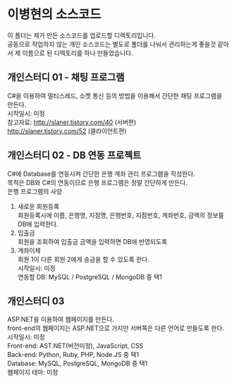 # 이병현의 소스코드
이 폴더는 제가 만든 소스코드를 업로드할 디렉토리입니다.<br>
공동으로 작업하지 않는 개인 소스코드는 별도로 폴더를 나눠서 관리하는게 좋을것 같아서 제 이름으로 된 디렉토리를 하나 만들었습니다.<br>

## 개인스터디 01 - 채팅 프로그램
C#을 이용하여 멀티스레드, 소켓 통신 등의 방법을 이용해서 간단한 채팅 프로그램을 만든다.<br>
시작일시: 미정<br>
참고자료: http://slaner.tistory.com/40 (서버편)<br>
         http://slaner.tistory.com/52 (클라이언트편)<br>

## 개인스터디 02 - DB 연동 프로젝트
C#에 Database를 연동시켜 간단한 은행 계좌 관리 프로그램을 작성한다.<br>
목적은 DB와 C#의 연동이므로 은행 프로그램은 정말 간단하게 만든다.<br>
은행 프로그램의 사양<br>
1. 새로운 회원등록<br>
회원등록시에 이름, 은행명, 지점명, 은행번호, 지점번호, 계좌번호, 금액의 정보를 DB에 입력한다.<br>
2. 입출금<br>
회원을 조회하여 입출금 금액을 입력하면 DB에 반영되도록<br>
3. 계좌이체<Br>
회원 1이 다른 회원 2에게 송금을 할 수 있도록 한다.<br>
시작일시: 미정<br>
연동할 DB: MySQL / PostgreSQL / MongoDB 중 택1<br>

## 개인스터디 03
ASP.NET을 이용하여 웹페이지를 만든다.<br>
front-end의 웹페이지는 ASP.NET으로 가지만 서버쪽은 다른 언어로 만들도록 한다.<br>
시작일시: 미정<br>
Front-end: AST.NET(버전미정), JavaScript, CSS<br>
Back-end: Python, Ruby, PHP, Node.JS 중 택1<br>
Database: MySQL, PostgreSQL, MongoDB 중 택1<br>
웹페이지 테마: 미정<Br>
